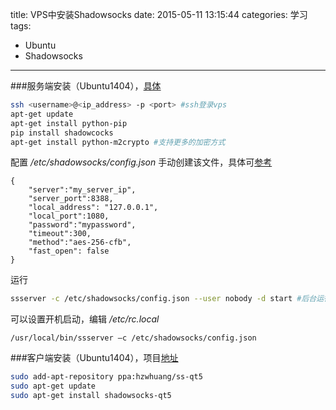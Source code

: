 title: VPS中安装Shadowsocks
date: 2015-05-11 13:15:44
categories: 学习
tags:
- Ubuntu
- Shadowsocks
---

###服务端安装（Ubuntu1404），[具体](https://github.com/shadowsocks/shadowsocks )
```bash
ssh <username>@<ip_address> -p <port> #ssh登录vps
apt-get update
apt-get install python-pip
pip install shadowcocks
apt-get install python-m2crypto #支持更多的加密方式
```

<!--more-->

配置 */etc/shadowsocks/config.json* 手动创建该文件，具体可[参考](https://github.com/shadowsocks/shadowsocks/wiki/Configuration-via-Config-File)
```
{
    "server":"my_server_ip",
    "server_port":8388,
    "local_address": "127.0.0.1",
    "local_port":1080,
    "password":"mypassword",
    "timeout":300,
    "method":"aes-256-cfb",
    "fast_open": false
}
```
运行
```bash
ssserver -c /etc/shadowsocks/config.json --user nobody -d start #后台运行
```
可以设置开机启动，编辑 */etc/rc.local*
```
/usr/local/bin/ssserver –c /etc/shadowsocks/config.json
```

###客户端安装（Ubuntu1404），项目[地址](https://github.com/librehat/shadowsocks-qt5)
```bash
sudo add-apt-repository ppa:hzwhuang/ss-qt5
sudo apt-get update
sudo apt-get install shadowsocks-qt5
```